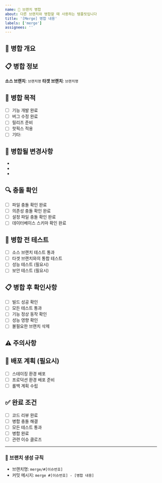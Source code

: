 ```yaml
---
name: 🔀 브랜치 병합
about: 다른 브랜치와 병합할 때 사용하는 템플릿입니다
title: '[Merge] 병합 내용'
labels: ['merge']
assignees: ''
---
```


## 🔀 병합 개요
<!-- 병합하고자 하는 브랜치와 목적을 설명해주세요 -->


## 📋 병합 정보
**소스 브랜치**: `브랜치명`
**타겟 브랜치**: `브랜치명`

## 🎯 병합 목적
<!-- 왜 이 브랜치들을 병합해야 하는지 설명해주세요 -->
- [ ] 기능 개발 완료
- [ ] 버그 수정 완료
- [ ] 릴리즈 준비
- [ ] 핫픽스 적용
- [ ] 기타:

## 📝 병합될 변경사항
<!-- 병합으로 인해 포함될 주요 변경사항들 -->
-
-
-

## 🔍 충돌 확인
<!-- 병합 시 예상되는 충돌이나 문제점 -->
- [ ] 파일 충돌 확인 완료
- [ ] 의존성 충돌 확인 완료
- [ ] 설정 파일 충돌 확인 완료
- [ ] 데이터베이스 스키마 확인 완료

## 🧪 병합 전 테스트
<!-- 병합 전에 수행해야 할 테스트들 -->
- [ ] 소스 브랜치 테스트 통과
- [ ] 타겟 브랜치와의 통합 테스트
- [ ] 성능 테스트 (필요시)
- [ ] 보안 테스트 (필요시)

## 📋 병합 후 확인사항
- [ ] 빌드 성공 확인
- [ ] 모든 테스트 통과
- [ ] 기능 정상 동작 확인
- [ ] 성능 영향 확인
- [ ] 불필요한 브랜치 삭제

## ⚠️ 주의사항
<!-- 병합 시 주의해야 할 점들 -->


## 🚀 배포 계획 (필요시)
<!-- 병합 후 배포가 필요한 경우 -->
- [ ] 스테이징 환경 배포
- [ ] 프로덕션 환경 배포 준비
- [ ] 롤백 계획 수립

## ✅ 완료 조건
- [ ] 코드 리뷰 완료
- [ ] 병합 충돌 해결
- [ ] 모든 테스트 통과
- [ ] 병합 완료
- [ ] 관련 이슈 클로즈

---

### 📢 브랜치 생성 규칙
- 브랜치명: `merge/#[이슈번호]`
- 커밋 메시지: `merge #[이슈번호] - [병합 내용]`
